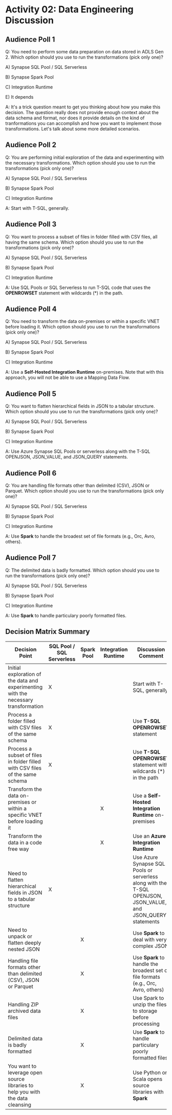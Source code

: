 # Activity 02: Data Engineering Discussion

## Audience Poll 1

Q: You need to perform some data preparation on data stored in ADLS Gen 2. Which option should you use to run the transformations (pick only one)? 

A) Synapse SQL Pool / SQL Serverless 

B) Synapse Spark Pool

C) Integration Runtime

E) It depends

A: It's a trick question meant to get you thinking about how you make this decision. The question really does not provide enough context about the data schema and format, nor does it provide details on the kind of tranformations you can accomplish and how you want to implement those transformations. Let's talk about some more detailed scenarios.


## Audience Poll 2

Q: You are performing initial exploration of the data and experimenting with the necessary transformations. Which option should you use to run the transformations (pick only one)? 

A) Synapse SQL Pool / SQL Serverless 

B) Synapse Spark Pool

C) Integration Runtime

A: Start with T-SQL, generally.

## Audience Poll 3

Q: You want to process a subset of files in folder filled with CSV files, all having the same schema. Which option should you use to run the transformations (pick only one)? 

A) Synapse SQL Pool / SQL Serverless 

B) Synapse Spark Pool

C) Integration Runtime

A: Use SQL Pools or SQL Serverless to run T-SQL code that uses the **OPENROWSET** statement with wildcards (*) in the path.

## Audience Poll 4

Q: You need to transform the data on-premises or within a specific VNET before loading it. Which option should you use to run the transformations (pick only one)? 

A) Synapse SQL Pool / SQL Serverless 

B) Synapse Spark Pool

C) Integration Runtime

A: Use a **Self-Hosted Integration Runtime** on-premises. Note that with this approach, you will not be able to use a Mapping Data Flow. 

## Audience Poll 5

Q: You want to flatten hierarchical fields in JSON to a tabular structure. Which option should you use to run the transformations (pick only one)? 

A) Synapse SQL Pool / SQL Serverless 

B) Synapse Spark Pool

C) Integration Runtime

A: Use Azure Synapse SQL Pools or serverless along with the T-SQL OPENJSON, JSON_VALUE, and JSON_QUERY statements.

## Audience Poll 6

Q: You are handling file formats other than delimited (CSV), JSON or Parquet. Which option should you use to run the transformations (pick only one)? 

A) Synapse SQL Pool / SQL Serverless 

B) Synapse Spark Pool

C) Integration Runtime

A: Use **Spark** to handle the broadest set of file formats (e.g., Orc, Avro, others).

## Audience Poll 7

Q: The delimited data is badly formatted. Which option should you use to run the transformations (pick only one)? 

A) Synapse SQL Pool / SQL Serverless 

B) Synapse Spark Pool

C) Integration Runtime

A: Use **Spark** to handle particulary poorly formatted files.


## Decision Matrix Summary

| Decision Point | SQL Pool / SQL Serverless | Spark Pool | Integration Runtime | Discussion Comment |
| --- | --- | --- | --- | --- |
| Initial exploration of the data and experimenting with the necessary transformation | X | | | Start with T-SQL, generally |
| Process a folder filled with CSV files of the same schema | X | | | Use **T-SQL OPENROWSET** statement |
| Process a subset of files in folder filled with CSV files of the same schema | X | | | Use **T-SQL OPENROWSET** statement with wildcards (*) in the path |
| Transform the data on-premises or within a specific VNET before loading it | | | X | Use a **Self-Hosted Integration Runtime** on-premises |
| Transform the data in a code free way | | | X | Use an **Azure Integration Runtime** |
| Need to flatten hierarchical fields in JSON to a tabular structure | X | | | Use Azure Synapse SQL Pools or serverless along with the T-SQL OPENJSON, JSON_VALUE, and JSON_QUERY statements| 
| Need to unpack or flatten deeply nested JSON | | X | | Use **Spark** to deal with very complex JSON |
| Handling file formats other than delimited (CSV), JSON or Parquet | | X | | Use **Spark** to handle the broadest set of file formats (e.g., Orc, Avro, others) |
| Handling ZIP archived data files | | X | | Use Spark to unzip the files to storage before processing |
| Delimited data is badly formatted | | X | | Use **Spark** to handle particulary poorly formatted files |
| You want to leverage open source libraries to help you with the data cleansing | | X | | Use Python or Scala opens source libraries with **Spark** |





